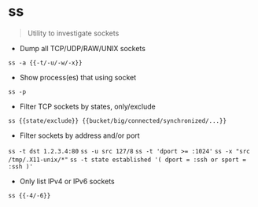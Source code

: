 # ss

> Utility to investigate sockets

- Dump all TCP/UDP/RAW/UNIX sockets

`ss -a {{-t/-u/-w/-x}}`

- Show process(es) that using socket

`ss -p`

- Filter TCP sockets by states, only/exclude

`ss {{state/exclude}} {{bucket/big/connected/synchronized/...}}`

- Filter sockets by address and/or port

`ss -t dst 1.2.3.4:80`
`ss -u src 127/8`
`ss -t 'dport >= :1024'`
`ss -x "src /tmp/.X11-unix/*"`
`ss -t state established '( dport = :ssh or sport = :ssh )'`

- Only list IPv4 or IPv6 sockets

`ss {{-4/-6}}`
